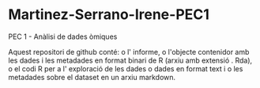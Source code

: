 # Martinez-Serrano-Irene-PEC1
PEC 1 - Anàlisi de dades òmiques

Aquest repositori de github conté:
  o l' informe,
  o l'objecte contenidor amb les dades i les metadades en format binari de R (arxiu amb extensió . Rda), o el codi R per a l' exploració de les dades o dades en format text i
  o les metadades sobre el dataset en un arxiu markdown.
